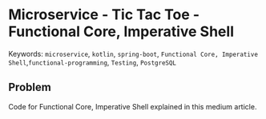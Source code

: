 # Microservice - Tic Tac Toe - Functional Core, Imperative Shell

Keywords: `microservice`, `kotlin`, `spring-boot`, `Functional Core, Imperative Shell`,`functional-programming`,
`Testing`, `PostgreSQL`

## Problem

Code for Functional Core, Imperative Shell explained in this medium article.